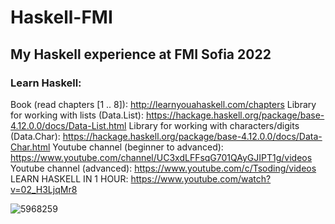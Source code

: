 # Haskell-FMI
## My Haskell experience at FMI Sofia 2022 ##
### Learn Haskell: ###

Book (read chapters [1 .. 8]): http://learnyouahaskell.com/chapters
Library for working with lists (Data.List): https://hackage.haskell.org/package/base-4.12.0.0/docs/Data-List.html
Library for working with characters/digits (Data.Char): https://hackage.haskell.org/package/base-4.12.0.0/docs/Data-Char.html
Youtube channel (beginner to advanced): https://www.youtube.com/channel/UC3xdLFFsqG701QAyGJIPT1g/videos
Youtube channel (advanced): https://www.youtube.com/c/Tsoding/videos
LEARN HASKELL IN 1 HOUR: https://www.youtube.com/watch?v=02_H3LjqMr8

![5968259](https://user-images.githubusercontent.com/81712614/181614740-b3b25707-d022-4fdb-a777-d8cb95f28741.png)

